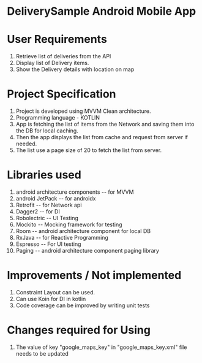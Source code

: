 # DeliverySample Android Mobile App
  
# User Requirements
   1. Retrieve list of deliveries from the API
   2. Display list of Delivery items.
   3. Show the Delivery details with location on map
   
   
# Project Specification
   1. Project is developed using MVVM Clean architecture.
   2. Programming language - KOTLIN
   3. App is fetching the list of items from the Network and saving them into the DB for local caching.
   4. Then the app displays the list from cache and request from server if needed.
   5. The list use a page size of 20 to fetch the list from server.
   

# Libraries used
  1. android architecture components -- for MVVM 
  2. android JetPack -- for androidx
  3. Retrofit    -- for Network api 
  4. Dagger2   -- for DI
  5. Robolectric -- UI Testing
  6. Mockito  -- Mocking framework for testing
  7. Room  --  android architecture component for local DB
  8. RxJava -- for Reactive Programming
  9. Espresso -- For UI testing
 10. Paging -- android architecture component paging library   
   
  
# Improvements / Not implemented
  
  1. Constraint Layout can be used.
  2. Can use Koin for DI in kotlin 
  3. Code coverage can be improved by writing unit tests
  
# Changes required for Using
  1. The value of key "google_maps_key" in "google_maps_key.xml" file needs to be updated 
  
 